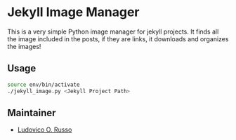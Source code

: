 # Jekyll Image Manager

This is a very simple Python image manager for jekyll projects.
It finds all the image included in the posts, if they are links, it downloads and organizes the images!

## Usage

```bash
source env/bin/activate
./jekyll_image.py <Jekyll Project Path>
```

## Maintainer

 - [Ludovico O. Russo](github.com/ludusrusso)
